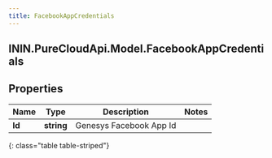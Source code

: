 ```yaml
---
title: FacebookAppCredentials
---
```

## ININ.PureCloudApi.Model.FacebookAppCredentials

## Properties

|Name | Type | Description | Notes|
|------------ | ------------- | ------------- | -------------|
| **Id** | **string** | Genesys Facebook App Id | |
{: class="table table-striped"}



